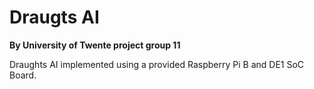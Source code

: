 # Draugts AI 
**By University of Twente project group 11**

Draughts AI implemented using a provided Raspberry Pi B and DE1 SoC Board.
